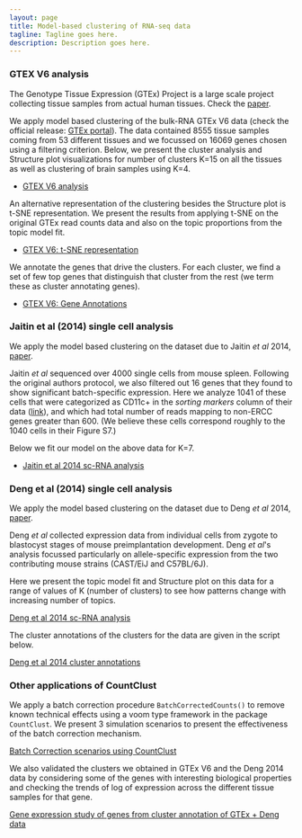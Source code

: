 ```yaml
---
layout: page
title: Model-based clustering of RNA-seq data
tagline: Tagline goes here.
description: Description goes here.
---
```


### GTEX V6 analysis

The Genotype Tissue Expression (GTEx) Project is a large scale project
collecting tissue samples from actual human tissues. Check the
[paper](http://www.ncbi.nlm.nih.gov/pmc/articles/PMC4010069/).

We apply model based clustering of the bulk-RNA GTEx V6 data (check
the official release:
[GTEx portal](http://www.gtexportal.org/home/)). The data contained
8555 tissue samples coming from 53 different tissues and we focussed
on 16069 genes chosen using a filtering criterion. Below, we present
the cluster analysis and Structure plot visualizations for number of
clusters K=15 on all the tissues as well as clustering of brain
samples using K=4.

* [GTEX V6 analysis](project/src/gtex_v6_structure_genes.html)
  
An alternative representation of the clustering besides the Structure
plot is t-SNE representation. We present the results from applying
t-SNE on the original GTEx read counts data and also on the topic
proportions from the topic model fit.
  
* [GTEX V6: t-SNE representation](project/src/tissues_tSNE_2.html)
  
We annotate the genes that drive the clusters. For each cluster, we
find a set of few top genes that distinguish that cluster from the
rest (we term these as cluster annotating genes).
  
* [GTEX V6: Gene Annotations](project/src/gene_annotation_2.html)

### Jaitin et al (2014) single cell analysis

We apply the model based clustering on the dataset due to Jaitin *et
al* 2014, [paper](http://science.sciencemag.org/content/343/6172/776).

Jaitin *et al* sequenced over 4000 single cells from mouse
spleen. Following the original authors protocol, we also filtered out
16 genes that they found to show significant batch-specific
expression. Here we analyze 1041 of these cells that were categorized
as CD11c+ in the *sorting markers* column of their data
([link](http://compgenomics.weizmann.ac.il/tanay/?page_id=519)), and
which had total number of reads mapping to non-ERCC genes greater
than 600. (We believe these cells correspond roughly to the 1040 cells
in their Figure S7.)

Below we fit our model on the above data for K=7.

* [Jaitin et al 2014 sc-RNA analysis](project/src/jaitin_structure_genes.html)

### Deng et al (2014) single cell analysis

We apply the model based clustering on the dataset due to Deng *et al*
2014, [paper](http://science.sciencemag.org/content/343/6167/193).

Deng *et al* collected expression data from individual cells from
zygote to blastocyst stages of mouse preimplantation development. Deng
*et al*'s analysis focussed particularly on allele-specific expression
from the two contributing mouse strains (CAST/EiJ and C57BL/6J).

Here we present the topic model fit and Structure plot on this data
for a range of values of K (number of clusters) to see how patterns
change with increasing number of topics.

[Deng et al 2014 sc-RNA analysis](project/src/deng_structure_all_genes.html)
  
The cluster annotations of the clusters for the data are given in the
script below.
  
[Deng et al 2014 cluster annotations](project/src/deng_cluster_annotations.html)

### Other applications of CountClust

We apply a batch correction procedure `BatchCorrectedCounts()` to
remove known technical effects using a voom type framework in the
package `CountClust`. We present 3 simulation scenarios to present the
effectiveness of the batch correction mechanism.
  
[Batch Correction scenarios using CountClust](project/src/batch_correction_scenarios.html)
  
We also validated the clusters we obtained in GTEx V6 and the Deng
2014 data by considering some of the genes with interesting biological
properties and checking the trends of log of expression across the
different tissue samples for that gene.
  
[Gene expression study of genes from cluster annotation of GTEx + Deng data](project/src/extracted_genes_expr_study.html)
